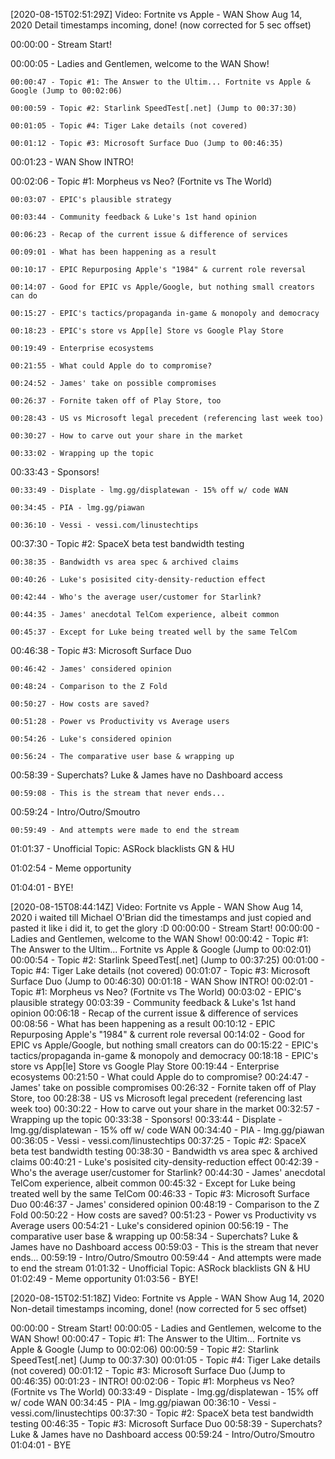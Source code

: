 [2020-08-15T02:51:29Z] Video: Fortnite vs Apple - WAN Show Aug 14, 2020 
Detail timestamps incoming, done! (now corrected for 5 sec offset)

00:00:00 - Stream Start!
00:00:05 - Ladies and Gentlemen, welcome to the WAN Show!
	00:00:47 - Topic #1: The Answer to the Ultim... Fortnite vs Apple & Google (Jump to 00:02:06)
	00:00:59 - Topic #2: Starlink SpeedTest[.net] (Jump to 00:37:30)
	00:01:05 - Topic #4: Tiger Lake details (not covered)
	00:01:12 - Topic #3: Microsoft Surface Duo (Jump to 00:46:35)
00:01:23 - WAN Show INTRO!
00:02:06 - Topic #1: Morpheus vs Neo? (Fortnite vs The World)
	00:03:07 - EPIC's plausible strategy
	00:03:44 - Community feedback & Luke's 1st hand opinion
	00:06:23 - Recap of the current issue & difference of services
	00:09:01 - What has been happening as a result
	00:10:17 - EPIC Repurposing Apple's "1984" & current role reversal
	00:14:07 - Good for EPIC vs Apple/Google, but nothing small creators can do
	00:15:27 - EPIC's tactics/propaganda in-game & monopoly and democracy
	00:18:23 - EPIC's store vs App[le] Store vs Google Play Store
	00:19:49 - Enterprise ecosystems
	00:21:55 - What could Apple do to compromise?
	00:24:52 - James' take on possible compromises
	00:26:37 - Fornite taken off of Play Store, too
	00:28:43 - US vs Microsoft legal precedent (referencing last week too)
	00:30:27 - How to carve out your share in the market
	00:33:02 - Wrapping up the topic
00:33:43 - Sponsors!
	00:33:49 - Displate - lmg.gg/displatewan - 15% off w/ code WAN
	00:34:45 - PIA - lmg.gg/piawan
	00:36:10 - Vessi - vessi.com/linustechtips
00:37:30 - Topic #2: SpaceX beta test bandwidth testing
	00:38:35 - Bandwidth vs area spec & archived claims
	00:40:26 - Luke's posisited city-density-reduction effect
	00:42:44 - Who's the average user/customer for Starlink?
	00:44:35 - James' anecdotal TelCom experience, albeit common
	00:45:37 - Except for Luke being treated well by the same TelCom
00:46:38 - Topic #3: Microsoft Surface Duo
	00:46:42 - James' considered opinion
	00:48:24 - Comparison to the Z Fold
	00:50:27 - How costs are saved?
	00:51:28 - Power vs Productivity vs Average users
	00:54:26 - Luke's considered opinion
	00:56:24 - The comparative user base & wrapping up
00:58:39 - Superchats? Luke & James have no Dashboard access
	00:59:08 - This is the stream that never ends...
00:59:24 - Intro/Outro/Smoutro
	00:59:49 - And attempts were made to end the stream
01:01:37 - Unofficial Topic: ASRock blacklists GN & HU
01:02:54 - Meme opportunity
01:04:01 - BYE!

[2020-08-15T08:44:14Z] Video: Fortnite vs Apple - WAN Show Aug 14, 2020 
i waited till Michael O'Brian did the timestamps and just copied and pasted it like i did it, to get the glory :D
00:00:00 - Stream Start!
00:00:00 - Ladies and Gentlemen, welcome to the WAN Show!
	00:00:42 - Topic #1: The Answer to the Ultim... Fortnite vs Apple & Google (Jump to 00:02:01)
	00:00:54 - Topic #2: Starlink SpeedTest[.net] (Jump to 00:37:25)
	00:01:00 - Topic #4: Tiger Lake details (not covered)
	00:01:07 - Topic #3: Microsoft Surface Duo (Jump to 00:46:30)
00:01:18 - WAN Show INTRO!
00:02:01 - Topic #1: Morpheus vs Neo? (Fortnite vs The World)
	00:03:02 - EPIC's plausible strategy
	00:03:39 - Community feedback & Luke's 1st hand opinion
	00:06:18 - Recap of the current issue & difference of services
	00:08:56 - What has been happening as a result
	00:10:12 - EPIC Repurposing Apple's "1984" & current role reversal
	00:14:02 - Good for EPIC vs Apple/Google, but nothing small creators can do
	00:15:22 - EPIC's tactics/propaganda in-game & monopoly and democracy
	00:18:18 - EPIC's store vs App[le] Store vs Google Play Store
	00:19:44 - Enterprise ecosystems
	00:21:50 - What could Apple do to compromise?
	00:24:47 - James' take on possible compromises
	00:26:32 - Fornite taken off of Play Store, too
	00:28:38 - US vs Microsoft legal precedent (referencing last week too)
	00:30:22 - How to carve out your share in the market
	00:32:57 - Wrapping up the topic
00:33:38 - Sponsors!
	00:33:44 - Displate - lmg.gg/displatewan - 15% off w/ code WAN
	00:34:40 - PIA - lmg.gg/piawan
	00:36:05 - Vessi - vessi.com/linustechtips
00:37:25 - Topic #2: SpaceX beta test bandwidth testing
	00:38:30 - Bandwidth vs area spec & archived claims
	00:40:21 - Luke's posisited city-density-reduction effect
	00:42:39 - Who's the average user/customer for Starlink?
	00:44:30 - James' anecdotal TelCom experience, albeit common
	00:45:32 - Except for Luke being treated well by the same TelCom
00:46:33 - Topic #3: Microsoft Surface Duo
	00:46:37 - James' considered opinion
	00:48:19 - Comparison to the Z Fold
	00:50:22 - How costs are saved?
	00:51:23 - Power vs Productivity vs Average users
	00:54:21 - Luke's considered opinion
	00:56:19 - The comparative user base & wrapping up
00:58:34 - Superchats? Luke & James have no Dashboard access
	00:59:03 - This is the stream that never ends...
00:59:19 - Intro/Outro/Smoutro
	00:59:44 - And attempts were made to end the stream
01:01:32 - Unofficial Topic: ASRock blacklists GN & HU
01:02:49 - Meme opportunity
01:03:56 - BYE!

[2020-08-15T02:51:18Z] Video: Fortnite vs Apple - WAN Show Aug 14, 2020 
Non-detail timestamps incoming, done! (now corrected for 5 sec offset)

00:00:00 - Stream Start!
00:00:05 - Ladies and Gentlemen, welcome to the WAN Show!
	00:00:47 - Topic #1: The Answer to the Ultim... Fortnite vs Apple & Google (Jump to 00:02:06)
	00:00:59 - Topic #2: Starlink SpeedTest[.net] (Jump to 00:37:30)
	00:01:05 - Topic #4: Tiger Lake details (not covered)
	00:01:12 - Topic #3: Microsoft Surface Duo (Jump to 00:46:35)
00:01:23 - INTRO!
	00:02:06 - Topic #1: Morpheus vs Neo? (Fortnite vs The World)
00:33:49 - Displate - lmg.gg/displatewan - 15% off w/ code WAN
00:34:45 - PIA - lmg.gg/piawan
00:36:10 - Vessi - vessi.com/linustechtips
	00:37:30 - Topic #2: SpaceX beta test bandwidth testing
	00:46:35 - Topic #3: Microsoft Surface Duo
00:58:39 - Superchats? Luke & James have no Dashboard access
00:59:24 - Intro/Outro/Smoutro
01:04:01 - BYE

